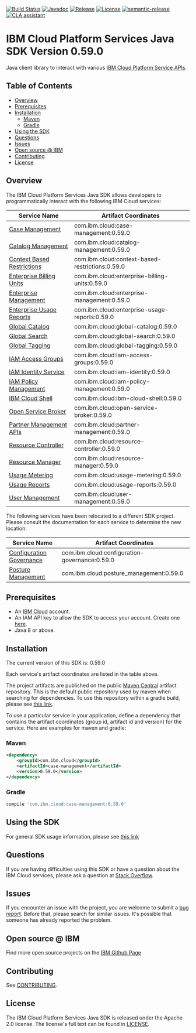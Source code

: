 [![Build Status](https://app.travis-ci.com/IBM/platform-services-java-sdk.svg?branch=main)](https://app.travis-ci.com/IBM/platform-services-java-sdk)
[![Javadoc](https://img.shields.io/static/v1?label=javadoc&message=latest&color=blue)](https://ibm.github.io/platform-services-java-sdk/docs/latest)
[![Release](https://img.shields.io/github/v/release/IBM/platform-services-java-sdk)](https://github.com/IBM/platform-services-java-sdk/releases/latest)
[![License](https://img.shields.io/badge/License-Apache%202.0-blue.svg)](https://opensource.org/licenses/Apache-2.0)
[![semantic-release](https://img.shields.io/badge/%20%20%F0%9F%93%A6%F0%9F%9A%80-semantic--release-e10079.svg)](https://github.com/semantic-release/semantic-release)
[![CLA assistant](https://cla-assistant.io/readme/badge/IBM/platform-services-java-sdk)](https://cla-assistant.io/IBM/platform-services-java-sdk)



# IBM Cloud Platform Services Java SDK Version 0.59.0

Java client library to interact with various 
[IBM Cloud Platform Service APIs](https://cloud.ibm.com/docs?tab=api-docs&category=platform_services).

## Table of Contents

<!--
  The TOC below is generated using the `markdown-toc` node package.

      https://github.com/jonschlinkert/markdown-toc

  You should regenerate the TOC after making changes to this file.

      npx markdown-toc --maxdepth 4 -i README.md
  -->

<!-- toc -->

- [Overview](#overview)
- [Prerequisites](#prerequisites)
- [Installation](#installation)
  * [Maven](#maven)
  * [Gradle](#gradle)
- [Using the SDK](#using-the-sdk)
- [Questions](#questions)
- [Issues](#issues)
- [Open source @ IBM](#open-source--ibm)
- [Contributing](#contributing)
- [License](#license)

<!-- tocstop -->

## Overview

The IBM Cloud Platform Services Java SDK allows developers to programmatically interact with the following IBM Cloud services:

Service Name | Artifact Coordinates
--- | --- 
[Case Management](https://cloud.ibm.com/apidocs/case-management?code=java) | com.ibm.cloud:case-management:0.59.0
[Catalog Management](https://cloud.ibm.com/apidocs/resource-catalog/private-catalog?code=java) | com.ibm.cloud:catalog-management:0.59.0
[Context Based Restrictions](https://cloud.ibm.com/apidocs/context-based-restrictions?code=java) | com.ibm.cloud:context-based-restrictions:0.59.0
[Enterprise Billing Units](https://cloud.ibm.com/apidocs/enterprise-apis/billing-unit?code=java) | com.ibm.cloud:enterprise-billing-units:0.59.0
[Enterprise Management](https://cloud.ibm.com/apidocs/enterprise-apis/enterprise?code=java) | com.ibm.cloud:enterprise-management:0.59.0
[Enterprise Usage Reports](https://cloud.ibm.com/apidocs/enterprise-apis/resource-usage-reports?code=java) | com.ibm.cloud:enterprise-usage-reports:0.59.0
[Global Catalog](https://cloud.ibm.com/apidocs/resource-catalog/global-catalog?code=java) | com.ibm.cloud:global-catalog:0.59.0
[Global Search](https://cloud.ibm.com/apidocs/search?code=java) | com.ibm.cloud:global-search:0.59.0
[Global Tagging](https://cloud.ibm.com/apidocs/tagging?code=java) | com.ibm.cloud:global-tagging:0.59.0
[IAM Access Groups](https://cloud.ibm.com/apidocs/iam-access-groups?code=java) | com.ibm.cloud:iam-access-groups:0.59.0
[IAM Identity Service](https://cloud.ibm.com/apidocs/iam-identity-token-api?code=java) | com.ibm.cloud:iam-identity:0.59.0
[IAM Policy Management](https://cloud.ibm.com/apidocs/iam-policy-management?code=java) | com.ibm.cloud:iam-policy-management:0.59.0
[IBM Cloud Shell](https://cloud.ibm.com/apidocs/cloudshell?code=java) | com.ibm.cloud:ibm-cloud-shell:0.59.0
[Open Service Broker](https://cloud.ibm.com/apidocs/resource-controller/ibm-cloud-osb-api?code=java) | com.ibm.cloud:open-service-broker:0.59.0
[Partner Management APIs](https://cloud.ibm.com/apidocs/partner-apis/partner?code=go) | com.ibm.cloud:partner-management:0.59.0
[Resource Controller](https://cloud.ibm.com/apidocs/resource-controller/resource-controller?code=java) | com.ibm.cloud:resource-controller:0.59.0
[Resource Manager](https://cloud.ibm.com/apidocs/resource-controller/resource-manager?code=java) | com.ibm.cloud:resource-manager:0.59.0
[Usage Metering](https://cloud.ibm.com/apidocs/usage-metering?code=java) | com.ibm.cloud:usage-metering:0.59.0
[Usage Reports](https://cloud.ibm.com/apidocs/metering-reporting?code=java) | com.ibm.cloud:usage-reports:0.59.0
[User Management](https://cloud.ibm.com/apidocs/user-management?code=java) | com.ibm.cloud:user-management:0.59.0

The following services have been relocated to a different SDK project.
Please consult the documentation for each service to determine the new location:

Service Name | Artifact Coordinates
--- | --- 
[Configuration Governance](https://cloud.ibm.com/apidocs/security-compliance/config?code=java) | com.ibm.cloud:configuration-governance:0.59.0
[Posture Management](https://cloud.ibm.com/apidocs/security-compliance/posture?code=java) | com.ibm.cloud:posture_management:0.59.0

## Prerequisites

[ibm-cloud-onboarding]: https://cloud.ibm.com/registration

* An [IBM Cloud][ibm-cloud-onboarding] account.
* An IAM API key to allow the SDK to access your account. Create one [here](https://cloud.ibm.com/iam/apikeys).
* Java 8 or above.

## Installation
The current version of this SDK is: 0.59.0

Each service's artifact coordinates are listed in the table above.

The project artifacts are published on the public [Maven Central](https://repo1.maven.org/maven2/)
artifact repository.  This is the default public repository used by maven when searching for dependencies.
To use this repository within a gradle build, please see
[this link](https://docs.gradle.org/current/userguide/declaring_repositories.html).

To use a particular service in your application, define a dependency that contains the
artifact coordinates (group id, artifact id and version) for the service.
Here are examples for maven and gradle:

### Maven

```xml
<dependency>
    <groupId>com.ibm.cloud</groupId>
    <artifactId>case-management</artifactId>
    <version>0.59.0</version>
</dependency>
```

### Gradle
```gradle
compile 'com.ibm.cloud:case-management:0.59.0'
```

## Using the SDK
For general SDK usage information, please see [this link](https://github.com/IBM/ibm-cloud-sdk-common/blob/main/README.md)

## Questions

If you are having difficulties using this SDK or have a question about the IBM Cloud services,
please ask a question at
[Stack Overflow](http://stackoverflow.com/questions/ask?tags=ibm-cloud).

## Issues
If you encounter an issue with the project, you are welcome to submit a
[bug report](https://github.com/IBM/platform-services-java-sdk/issues).
Before that, please search for similar issues. It's possible that someone has already reported the problem.

## Open source @ IBM
Find more open source projects on the [IBM Github Page](http://ibm.github.io/)

## Contributing
See [CONTRIBUTING](CONTRIBUTING.md).

## License

The IBM Cloud Platform Services Java SDK is released under the Apache 2.0 license.
The license's full text can be found in
[LICENSE](LICENSE).
